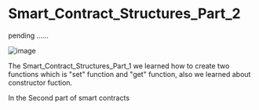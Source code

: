 # Smart_Contract_Structures_Part_2

pending ......

![image](https://user-images.githubusercontent.com/71329902/115638943-42a1f000-a2c8-11eb-8d2b-f635c3f870e8.png)


The Smart_Contract_Structures_Part_1 we learned how to create two functions which is "set" function and "get" function, also we learned about constructor fuction.

In the Second part of smart contracts 
